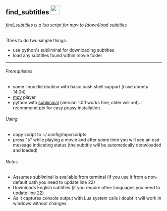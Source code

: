 ## find_subtitles <img src="https://cloud.githubusercontent.com/assets/8236909/9288343/8b64fb36-434a-11e5-980c-bd2cf67cb0a2.jpg" width="30">
###### find_subtitles is a lua script for mpv to (down)load subtitles
Ttries to do two simple things:
* use python's subliminal for downloading subtitles
* load any subtitles found within movie folder

------
###### Prerequisites
* some linux distribution with basic bash shell support (i use ubuntu 14.04)
* [mpv](http://mpv.io) player
* python with [subliminal](https://github.com/Diaoul/subliminal) (version 1.0.1 works fine, older will not). I recommend *pip* for easy peasy installation.

###### Using
* copy script to ~/.config/mpv/scripts
* press "s" while playing a movie and after some time you will see an osd message indicating status (the subtitle will be automatically donwloaded and loaded)

###### Notes
* Assumes subliminal is available from terminal (if you use it from a non-default path you need to update line 22)
* Downloads English subtitles (if you require other languages you need to update line 22)
* As it captures console output with Lua system calls i doubt it will work in windows without changes

